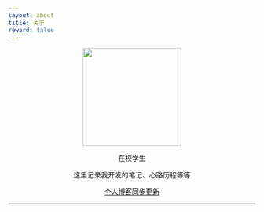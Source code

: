 ```yaml
---
layout: about
title: 关于
reward: false
---
```


<center><img src="https://chonguang.github.io/assets/img/avatar.webp" width="200" height="200"/></center>

<center><p style="font-size='16px' font-style='bold'">在校学生</p></center>
<center><p style="font-size='16px' font-style='bold'">这里记录我开发的笔记、心路历程等等</p></center>
<center><a href="https://www.chonguang.com/">个人博客同步更新</a></center>

---


